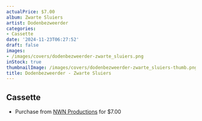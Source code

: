 ```yaml
---
actualPrice: $7.00
album: Zwarte Sluiers
artist: Dodenbezweerder
categories:
- Cassette
date: '2024-11-23T06:27:52'
draft: false
images:
- /images/covers/dodenbezweerder-zwarte_sluiers.png
inStock: true
thumbnailImage: /images/covers/dodenbezweerder-zwarte_sluiers-thumb.png
title: Dodenbezweerder - Zwarte Sluiers
---
```


## Cassette
* Purchase from [NWN Productions](http://shop.nwnprod.com/index.php?route=product/product&path=73&product_id=9000&sort=pd.name&order=ASC) for $7.00
